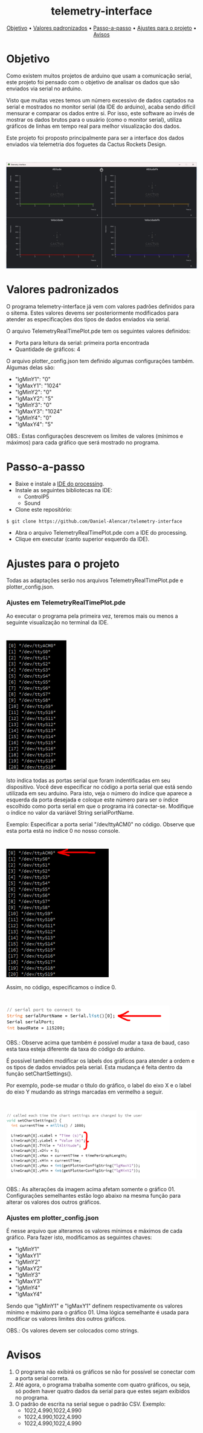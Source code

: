 
<h1 align="center">
  telemetry-interface
</h1>

<p align="center">
 <a href="#objetivo">Objetivo</a> •
 <a href="#valores-padronizados">Valores padronizados</a> • 
 <a href="#passo-a-passo">Passo-a-passo</a> • 
 <a href="#ajustes-para-o-projeto">Ajustes para o projeto</a> • 
 <a href="#avisos">Avisos</a>
</p>

# Objetivo

<p>
Como existem muitos projetos de arduino que usam a comunicação serial, este projeto foi pensado com o objetivo de analisar os dados que são enviados via serial no arduino. 

Visto que muitas vezes temos um número excessivo de dados captados na serial e mostrados no monitor serial (da IDE do arduino), acaba sendo difícil mensurar e comparar os dados entre si. Por isso, este software ao invés de mostrar os dados brutos para o usuário (como o monitor serial), utiliza gráficos de linhas em tempo real para melhor visualização dos dados.

Este projeto foi proposto principalmente para ser a interface dos dados enviados via telemetria dos foguetes da Cactus Rockets Design.
</p>

<p align="center">
  <h1 style="display: flex;">
    <img alt="Software" title="Software" src="./assets/Interface parachute off.jpg" />
  </h1>
</p>

# Valores padronizados

O programa telemetry-interface já vem com valores padrões definidos para o sitema. Estes valores devems ser posteriormente modificados para atender as especificações dos tipos de dados enviados via serial.

O arquivo TelemetryRealTimePlot.pde tem os seguintes valores definidos:

- Porta para leitura da serial: primeira porta encontrada
- Quantidade de gráficos: 4

O arquivo plotter_config.json tem definido algumas configurações também. Algumas delas são:

- "lgMinY1": "0"
- "lgMaxY1": "1024"
- "lgMinY2": "0"
- "lgMaxY2": "5"
- "lgMinY3": "0"
- "lgMaxY3": "1024"
- "lgMinY4": "0"
- "lgMaxY4": "5"

OBS.: Estas configurações descrevem os limites de valores (mínimos e máximos) para cada gráfico que será mostrado no programa.

# Passo-a-passo

- Baixe e instale a [IDE do processing](https://processing.org/download).
- Instale as seguintes bibliotecas na IDE:
  - ControlP5
  - Sound
- Clone este repositório:
```bash
$ git clone https://github.com/Daniel-Alencar/telemetry-interface
```
- Abra o arquivo TelemetryRealTimePlot.pde com a IDE do processing.
- Clique em executar (canto superior esquerdo da IDE).


# Ajustes para o projeto

Todas as adaptações serão nos arquivos TelemetryRealTimePlot.pde e plotter_config.json.

### Ajustes em TelemetryRealTimePlot.pde

Ao executar o programa pela primeira vez, teremos mais ou menos a seguinte visualização no terminal da IDE.

<p align="center">
  <h1 style="display: flex;">
    <img alt="Portas serial" title="Portas serial" src="./assets/serialPorts.png" />
  </h1>
</p>

Isto indica todas as portas serial que foram indentificadas em seu dispositivo.
Você deve especificar no código a porta serial que está sendo utilizada em seu arduino. Para isto,
veja o número do índice que aparece a esquerda da porta desejada e coloque este número para ser o índice escolhido como porta serial em que o programa irá conectar-se. Modifique o índice no valor da variável String serialPortName.

Exemplo: Especificar a porta serial "/dev/ttyACM0" no código.
Observe que esta porta está no índice 0 no nosso console.

<p align="center">
  <h1 style="display: flex;">
    <img alt="Porta serial escolhida" title="Porta serial escolhida" src="./assets/serialPortChoice.png" />
  </h1>
</p>

Assim, no código, especificamos o índice 0.

<p>
  <h1 style="display: flex;">
    <img alt="Configuração da porta serial" title="Configuração da porta serial" src="./assets/serialPortChange.png" />
  </h1>
</p>

OBS.: Observe acima que também é possível mudar a taxa de baud, caso esta taxa esteja diferente da taxa do código do arduino.

É possível também modificar os labels dos gráficos para atender a ordem e os tipos de dados enviados pela serial.
Esta mudança é feita dentro da função setChartSettings(). 

Por exemplo, pode-se mudar o título do gráfico, o label do eixo X e o label do eixo Y mudando as strings marcadas em vermelho a seguir.

<p align="center">
  <h1 style="display: flex;">
    <img alt="Configuração de labels do gráfico" title="Configuração de labels do gráfico" src="./assets/labelsChange.png" />
  </h1>
</p>

OBS.: As alterações da imagem acima afetam somente o gráfico 01. Configurações semelhantes estão logo abaixo na mesma função para alterar os valores dos outros gráficos.

### Ajustes em plotter_config.json

É nesse arquivo que alteramos os valores mínimos e máximos de cada gráfico. Para fazer isto, modificamos as seguintes chaves:

- "lgMinY1"
- "lgMaxY1"
- "lgMinY2"
- "lgMaxY2"
- "lgMinY3"
- "lgMaxY3"
- "lgMinY4"
- "lgMaxY4"

Sendo que "lgMinY1" e "lgMaxY1" definem respectivamente os valores mínimo e máximo para o gráfico 01. Uma lógica semelhante é usada para modificar os valores limites dos outros gráficos.

OBS.: Os valores devem ser colocados como strings.

# Avisos
1. O programa não exibirá os gráficos se não for possível se conectar com a porta serial correta.
2. Até agora, o programa trabalha somente com quatro gráficos, ou seja, só podem haver quatro dados da serial para que estes sejam exibidos no programa.
3. O padrão de escrita na serial segue o padrão CSV. Exemplo:
    - 1022,4.990,1022,4.990
    - 1022,4.990,1022,4.990
    - 1022,4.990,1022,4.990
